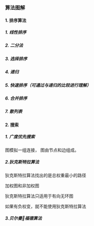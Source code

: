 ### 算法图解

#### 1. 排序算法

##### 1. 线性排序

##### 2. 二分法

##### 3. 选择排序

##### 4. 递归

##### 5. 快速排序（可通过与递归的比较进行理解）

##### 6. 合并排序

##### 7. 散列表

#### 2. 搜索

##### 1. 广度优先搜索

图模拟一组连接， 图由节点和边组成。

##### 2.狄克斯特拉算法

狄克斯特拉算法找出的是总权重最小的路径

加权图和非加权图

狄克斯特拉算法只适用于有向无环图

如果有负权变，就不能使用狄克斯特拉算法

##### 3.贝尔曼福德算法

